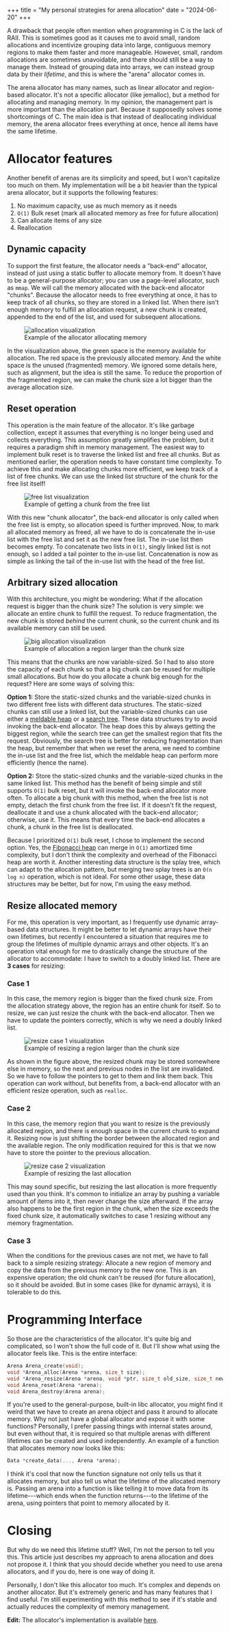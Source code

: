 +++
title = "My personal strategies for arena allocation"
date  = "2024-06-20"
+++

A drawback that people often mention when programming in C is the lack of RAII.
This is sometimes good as it causes me to avoid small, random allocations and
incentivize grouping data into large, contiguous memory regions to make them
faster and more manageable. However, small, random allocations are sometimes
unavoidable, and there should still be a way to manage them. Instead of
grouping data into arrays, we can instead group data by their *lifetime*, and
this is where the "arena" allocator comes in.

<!-- more -->

The arena allocator has many names, such as linear allocator and region-based
allocator. It's not a specific allocator (like jemalloc), but a method for
allocating and managing memory. In my opinion, the management part is more
important than the allocation part. Because it supposedly solves some
shortcomings of C. The main idea is that instead of deallocating individual
memory, the arena allocator frees everything at once, hence all items have the
same lifetime.

# Allocator features

Another benefit of arenas are its simplicity and speed, but I won't capitalize
too much on them. My implementation will be a bit heavier than the typical
arena allocator, but it supports the following features:

1. No maximum capacity, use as much memory as it needs
2. `O(1)` Bulk reset (mark all allocated memory as free for future allocation)
3. Can allocate items of any size
4. Reallocation

## Dynamic capacity

To support the first feature, the allocator needs a "back-end" allocator,
instead of just using a static buffer to allocate memory from. It doesn't have
to be a general-purpose allocator; you can use a page-level allocator, such as
`mmap`. We will call the memory allocated with the back-end allocator "chunks".
Because the allocator needs to free everything at once, it has to keep track of
all chunks, so they are stored in a linked list. When there isn't enough memory
to fulfill an allocation request, a new chunk is created, appended to the end
of the list, and used for subsequent allocations.

<figure>
    <img src="./small-allocation.svg" alt="allocation visualization">
    <figcaption>Example of the allocator allocating memory</figcaption>
</figure>

In the visualization above, the green space is the memory available for
allocation. The red space is the previously allocated memory. And the white
space is the unused (fragmented) memory. We ignored some details here, such as
alignment, but the idea is still the same. To reduce the proportion of the
fragmented region, we can make the chunk size a lot bigger than the average
allocation size.

## Reset operation

This operation is the main feature of the allocator. It's like garbage
collection, except it assumes that everything is no longer being used and
collects everything. This assumption greatly simplifies the problem, but it
requires a paradigm shift in memory management. The easiest way to implement
bulk reset is to traverse the linked list and free all chunks. But as mentioned
earlier, the operation needs to have constant time complexity. To achieve this
and make allocating chunks more efficient, we keep track of a list of free
chunks. We can use the linked list structure of the chunk for the free list
itself!

<figure>
    <img src="free-list.svg" alt="free list visualization">
    <figcaption>Example of getting a chunk from the free list</figcaption>
</figure>

With this new "chunk allocator", the back-end allocator is only called when the
free list is empty, so allocation speed is further improved. Now, to mark all
allocated memory as freed, all we have to do is concatenate the in-use list
with the free list and set it as the new free list. The in-use list then
becomes empty. To concatenate two lists in `O(1)`, singly linked list is not
enough, so I added a tail pointer to the in-use list. Concatenation is now as
simple as linking the tail of the in-use list with the head of the free list.

## Arbitrary sized allocation

With this architecture, you might be wondering: What if the allocation request
is bigger than the chunk size? The solution is very simple: we allocate an
entire chunk to fulfill the request. To reduce fragmentation, the new chunk is
stored *behind* the current chunk, so the current chunk and its available
memory can still be used.

<figure>
    <img src="big-allocation.svg" alt="big allocation visualization">
    <figcaption>Example of allocation a region larger than the chunk size</figcaption>
</figure>

This means that the chunks are now variable-sized. So I had to also store the
capacity of each chunk so that a big chunk can be reused for multiple small
allocations. But how do you allocate a chunk big enough for the request? Here
are some ways of solving this:

**Option 1:** Store the static-sized chunks and the variable-sized chunks in
two different free lists with different data structures. The static-sized
chunks can still use a linked list, but the variable-sized chunks can use
either a [meldable heap](//en.wikipedia.org/wiki/Mergeable_heap) or a [search
tree](//en.wikipedia.org/wiki/Search_tree). These data structures try to avoid
invoking the back-end allocator. The heap does this by always getting the
biggest region, while the search tree can get the smallest region that fits the
request. Obviously, the search tree is better for reducing fragmentation than
the heap, but remember that when we reset the arena, we need to combine the
in-use list and the free list, which the meldable heap can perform more
efficiently (hence the name).

**Option 2:** Store the static-sized chunks and the variable-sized chunks in
the same linked list. This method has the benefit of
being simple and still supports `O(1)` bulk reset, but it will invoke the
back-end allocator more often. To allocate a big chunk with this method, when
the free list is not empty, detach the first chunk from the free list. If it
doesn't fit the request, deallocate it and use a chunk allocated with the
back-end allocator; otherwise, use it. This means that every time the back-end
allocates a chunk, a chunk in the free list is deallocated.

Because I prioritized `O(1)` bulk reset, I chose to implement the second
option. Yes, the [Fibonacci heap](//en.wikipedia.org/wiki/Fibonacci_heap) can
merge in `O(1)` amortized time complexity, but I don't think the complexity and
overhead of the Fibonacci heap are worth it. Another interesting data structure
is the splay tree, which can adapt to the allocation pattern, but merging two
splay trees is an `O(n log n)` operation, which is not ideal. For some other
usage, these data structures may be better, but for now, I'm using the easy
method.

## Resize allocated memory

For me, this operation is very important, as I frequently use dynamic
array-based data structures. It might be better to let dynamic arrays have
their own lifetimes, but recently I encountered a situation that requires me to
group the lifetimes of multiple dynamic arrays and other objects. It's an
operation vital enough for me to drastically change the structure of the
allocator to accommodate: I have to switch to a doubly linked list. There are
**3 cases** for resizing:

### Case 1

In this case, the memory region is bigger than the fixed chunk size. From the
allocation strategy above, the region has an entire chunk for itself. So to
resize, we can just resize the chunk with the back-end allocator. Then we have
to update the pointers correctly, which is why we need a doubly linked list.

<figure>
    <img src="resize-case1.svg" alt="resize case 1 visualization">
    <figcaption>Example of resizing a region larger than the chunk size</figcaption>
</figure>

As shown in the figure above, the resized chunk may be stored somewhere else in
memory, so the next and previous nodes in the list are invalidated. So we have
to follow the pointers to get to them and link them back. This operation can
work without, but benefits from, a back-end allocator with an efficient resize
operation, such as `realloc`.

### Case 2

In this case, the memory region that you want to resize is the previously
allocated region, and there is enough space in the current chunk to expand it.
Resizing now is just shifting the border between the allocated region and the
available region. The only modification required for this is that we now have
to store the pointer to the previous allocation.

<figure>
    <img src="resize-case2.svg" alt="resize case 2 visualization">
    <figcaption>Example of resizing the last allocation</figcaption>
</figure>

This may sound specific, but resizing the last allocation is more frequently
used than you think. It's common to initialize an array by pushing a variable
amount of items into it, then never change the size afterward. If the array
also happens to be the first region in the chunk, when the size exceeds the
fixed chunk size, it automatically switches to case 1 resizing without any
memory fragmentation.

### Case 3

When the conditions for the previous cases are not met, we have to fall back to
a simple resizing strategy: Allocate a new region of memory and copy the data
from the previous memory to the new one. This is an expensive operation; the
old chunk can't be reused (for future allocation), so it should be avoided. But
in some cases (like for dynamic arrays), it is tolerable to do this.

# Programming Interface

So those are the characteristics of the allocator. It's quite big and
complicated, so I won't show the full code of it. But I'll show what using the
allocator feels like. This is the entire interface:

```c
Arena Arena_create(void);
void *Arena_alloc(Arena *arena, size_t size);
void *Arena_resize(Arena *arena, void *ptr, size_t old_size, size_t new_size);
void Arena_reset(Arena *arena);
void Arena_destroy(Arena arena);
```

If you're used to the general-purpose, built-in libc allocator, you might find
it weird that we have to create an arena object and pass it around to allocate
memory. Why not just have a global allocator and expose it with some functions?
Personally, I prefer passing things with internal states around, but even
without that, it is required so that multiple arenas with different lifetimes
can be created and used independently. An example of a function that allocates
memory now looks like this:

```c
Data *create_data(..., Arena *arena);
```

I think it's cool that now the function signature not only tells us that it
allocates memory, but also tell us what the lifetime of the allocated memory
is. Passing an arena into a function is like telling it to move data from its
lifetime---which ends when the function returns---to the lifetime of the arena,
using pointers that point to memory allocated by it.

# Closing

But why do we need this lifetime stuff? Well, I'm not the person to tell you
this. This article just describes my approach to arena allocation and does not
propose it. I think that you should decide whether you need to use arena
allocators, and if you do, here is one way of doing it.

Personally, I don't like this allocator too much. It's complex and depends on
another allocator. But it's extremely generic and has many features that I find
useful. I'm still experimenting with this method to see if it's stable and
actually reduces the complexity of memory management.

**Edit:** The allocator's implementation is available
[here](//github.com/ziap/arena).
